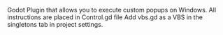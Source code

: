 Godot Plugin that allows you to execute custom popups on Windows.
All instructions are placed in Control.gd file
Add vbs.gd as a VBS in the singletons tab in project settings.
